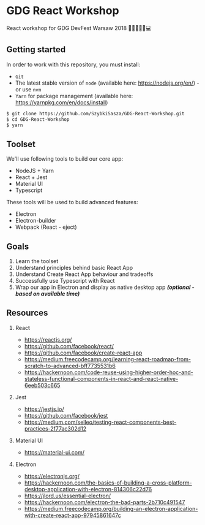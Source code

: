 # GDG React Workshop

React workshop for GDG DevFest Warsaw 2018 👩‍💻👨‍💻🤖💻

## Getting started

In order to work with this repository, you must install:
 - `Git `
 - The latest stable version of `node` (available here: https://nodejs.org/en/) - or use `nvm`
 - `Yarn` for package management (available here: https://yarnpkg.com/en/docs/install)

```sh
$ git clone https://github.com/SzybkiSasza/GDG-React-Workshop.git
$ cd GDG-React-Workshop
$ yarn
```

## Toolset

We'll use following tools to build our core app:

- NodeJS + Yarn
- React + Jest
- Material UI
- Typescript

These tools will be used to build advanced features:
- Electron
- Electron-builder
- Webpack (React - eject)

## Goals

1. Learn the toolset
2. Understand principles behind basic React App
3. Understand Create React App behaviour and tradeoffs
4. Successfully use Typescript with React
5. Wrap our app in Electron and display as native desktop app ***(optional - based on available time)***

## Resources

1. React
    - https://reactjs.org/
    - https://github.com/facebook/react/
    - https://github.com/facebook/create-react-app
    - https://medium.freecodecamp.org/learning-react-roadmap-from-scratch-to-advanced-bff7735531b6
    - https://hackernoon.com/code-reuse-using-higher-order-hoc-and-stateless-functional-components-in-react-and-react-native-6eeb503c665
2. Jest
    - https://jestjs.io/
    - https://github.com/facebook/jest
    - https://medium.com/selleo/testing-react-components-best-practices-2f77ac302d12

3. Material UI
    - https://material-ui.com/
4. Electron
    - https://electronjs.org/
    - https://hackernoon.com/the-basics-of-building-a-cross-platform-desktop-application-with-electron-814306c22d76
    - https://jlord.us/essential-electron/
    - https://hackernoon.com/electron-the-bad-parts-2b710c491547
    - https://medium.freecodecamp.org/building-an-electron-application-with-create-react-app-97945861647c
